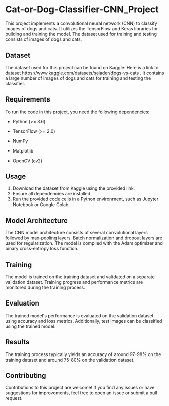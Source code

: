 # Cat-or-Dog-Classifier-CNN_Project

This project implements a convolutional neural network (CNN) to classify images of dogs and cats. It utilizes the TensorFlow and Keras libraries for building and training the model. The dataset used for training and testing consists of images of dogs and cats.

## Dataset
The dataset used for this project can be found on Kaggle: Here is a link to dataset https://www.kaggle.com/datasets/salader/dogs-vs-cats . It contains a large number of images of dogs and cats for training and testing the classifier.

## Requirements
To run the code in this project, you need the following dependencies:

* Python (>= 3.6)

* TensorFlow (>= 2.0)

* NumPy

* Matplotlib

* OpenCV (cv2)


## Usage
1. Download the dataset from Kaggle using the provided link.
2. Ensure all dependencies are installed.
3. Run the provided code cells in a Python environment, such as Jupyter Notebook or Google Colab.

## Model Architecture
The CNN model architecture consists of several convolutional layers followed by max-pooling layers. Batch normalization and dropout layers are used for regularization. The model is compiled with the Adam optimizer and binary cross-entropy loss function.

## Training
The model is trained on the training dataset and validated on a separate validation dataset. Training progress and performance metrics are monitored during the training process.

## Evaluation
The trained model's performance is evaluated on the validation dataset using accuracy and loss metrics. Additionally, test images can be classified using the trained model.

## Results
The training process typically yields an accuracy of around 97-98% on the training dataset and around 75-80% on the validation dataset.

## Contributing
Contributions to this project are welcome! If you find any issues or have suggestions for improvements, feel free to open an issue or submit a pull request.
